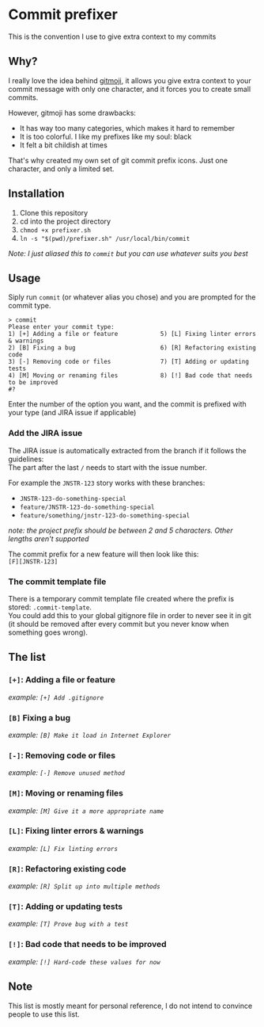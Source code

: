 # Commit prefixer

This is the convention I use to give extra context to my commits

## Why?

I really love the idea behind [gitmoji](https://gitmoji.carloscuesta.me/), it allows you give extra context to your commit message with only one character, and it forces you to create small commits.

However, gitmoji has some drawbacks:
- It has way too many categories, which makes it hard to remember
- It is too colorful. I like my prefixes like my soul: black
- It felt a bit childish at times

That's why created my own set of git commit prefix icons. Just one character, and only a limited set.

## Installation

1. Clone this repository
2. cd into the project directory
3. `chmod +x prefixer.sh`
4. `ln -s "$(pwd)/prefixer.sh" /usr/local/bin/commit`

_Note: I just aliased this to `commit` but you can use whatever suits you best_

## Usage

Siply run `commit` (or whatever alias you chose) and you are prompted for the commit type.

```shell
> commit
Please enter your commit type: 
1) [+] Adding a file or feature            5) [L] Fixing linter errors & warnings
2) [B] Fixing a bug                        6) [R] Refactoring existing code
3) [-] Removing code or files              7) [T] Adding or updating tests
4) [M] Moving or renaming files            8) [!] Bad code that needs to be improved
#? 
```

Enter the number of the option you want, and the commit is prefixed with your type (and JIRA issue if applicable)

### Add the JIRA issue

The JIRA issue is automatically extracted from the branch if it follows the guidelines:  
The part after the last `/` needs to start with the issue number.

For example the `JNSTR-123` story works with these branches:
- `JNSTR-123-do-something-special`
- `feature/JNSTR-123-do-something-special`
- `feature/something/jnstr-123-do-something-special`

_note: the project prefix should be between 2 and 5 characters. Other lengths aren't supported_

The commit prefix for a new feature will then look like this:  
`[F][JNSTR-123]`

### The commit template file

There is a temporary commit template file created where the prefix is stored: `.commit-template`.  
You could add this to your global gitignore file in order to never see it in git (it should be removed after every commit but you never know when something goes wrong).

## The list

### `[+]`: Adding a file or feature

_example: `[+] Add .gitignore`_

### `[B]` Fixing a bug

_example: `[B] Make it load in Internet Explorer`_

### `[-]`: Removing code or files

_example: `[-] Remove unused method`_

### `[M]`: Moving or renaming files

_example: `[M] Give it a more appropriate name`_

### `[L]`: Fixing linter errors & warnings

_example: `[L] Fix linting errors`_

### `[R]`: Refactoring existing code

_example: `[R] Split up into multiple methods`_

### `[T]`: Adding or updating tests

_example: `[T] Prove bug with a test`_

### `[!]`: Bad code that needs to be improved

_example: `[!] Hard-code these values for now`_

## Note

This list is mostly meant for personal reference, I do not intend to convince people to use this list.  
